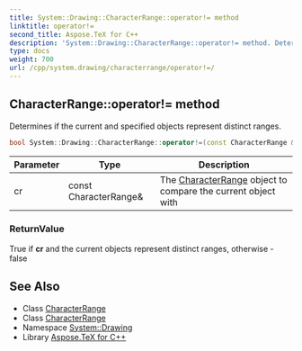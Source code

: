 ```yaml
---
title: System::Drawing::CharacterRange::operator!= method
linktitle: operator!=
second_title: Aspose.TeX for C++
description: 'System::Drawing::CharacterRange::operator!= method. Determines if the current and specified objects represent distinct ranges in C++.'
type: docs
weight: 700
url: /cpp/system.drawing/characterrange/operator!=/
---
```

## CharacterRange::operator!= method


Determines if the current and specified objects represent distinct ranges.

```cpp
bool System::Drawing::CharacterRange::operator!=(const CharacterRange &cr) const
```


| Parameter | Type | Description |
| --- | --- | --- |
| cr | const CharacterRange\& | The [CharacterRange](../) object to compare the current object with |

### ReturnValue

True if **cr** and the current objects represent distinct ranges, otherwise - false

## See Also

* Class [CharacterRange](../)
* Class [CharacterRange](../)
* Namespace [System::Drawing](../../)
* Library [Aspose.TeX for C++](../../../)
